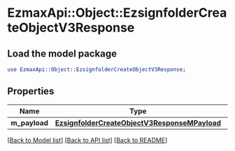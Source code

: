 # EzmaxApi::Object::EzsignfolderCreateObjectV3Response

## Load the model package
```perl
use EzmaxApi::Object::EzsignfolderCreateObjectV3Response;
```

## Properties
Name | Type | Description | Notes
------------ | ------------- | ------------- | -------------
**m_payload** | [**EzsignfolderCreateObjectV3ResponseMPayload**](EzsignfolderCreateObjectV3ResponseMPayload.md) |  | 

[[Back to Model list]](../README.md#documentation-for-models) [[Back to API list]](../README.md#documentation-for-api-endpoints) [[Back to README]](../README.md)


